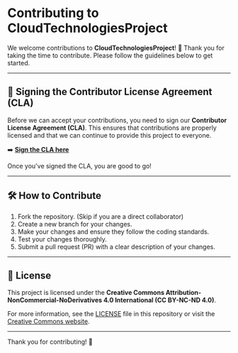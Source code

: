 # Contributing to CloudTechnologiesProject

We welcome contributions to **CloudTechnologiesProject**! 🎉 Thank you for taking the time to contribute. Please follow the guidelines below to get started.

---

## 📝 Signing the Contributor License Agreement (CLA)

Before we can accept your contributions, you need to sign our **Contributor License Agreement (CLA)**. This ensures that contributions are properly licensed and that we can continue to provide this project to everyone.

➡️ **[Sign the CLA here](https://cla-assistant.io/dononitram/CloudTechnologiesProject)**

Once you've signed the CLA, you are good to go!

---

## 🛠️ How to Contribute

1. Fork the repository. (Skip if you are a direct collaborator)
2. Create a new branch for your changes.
3. Make your changes and ensure they follow the coding standards.
4. Test your changes thoroughly.
5. Submit a pull request (PR) with a clear description of your changes.

---

## 📜 License

This project is licensed under the **Creative Commons Attribution-NonCommercial-NoDerivatives 4.0 International (CC BY-NC-ND 4.0)**.

For more information, see the [LICENSE](LICENSE.txt) file in this repository or visit the [Creative Commons website](https://creativecommons.org/licenses/by-nc-nd/4.0/).

---

Thank you for contributing! 🙌
